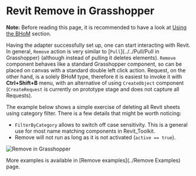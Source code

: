 # Revit Remove in Grasshopper

**Note:** Before reading this page, it is recommended to have a look at [Using the BHoM](https://github.com/BHoM/documentation/wiki/Using-the-BHoM) section.

Having the adapter successfully set up, one can start interacting with Revit. In general, `Remove` action is very similar to [`Pull`](../../Pull/Pull in Grasshopper) (although instead of pulling it deletes elements). `Remove` component behaves like a standard Grasshopper component, so can be placed on canvas with a standard double left click action. Request, on the other hand, is a solely BHoM type, therefore it is easiest to invoke it with **Ctrl+Shift+B** menu, with an alternative of using `CreateObject` component (`CreateRequest` is currently on prototype stage and does not capture all Requests).

The example below shows a simple exercise of deleting all Revit sheets using category filter. There is a few details that might be worth noticing:
- `FilterByCategory` allows to switch off case sensitivity. This is a general use for most name matching components in Revit_Toolkit.
- Remove will not run as long as it is not activated (`active == true`).

![Remove in Grasshopper](https://user-images.githubusercontent.com/26874773/78932528-f4002a00-7aa7-11ea-85ca-5ba63f57a0e8.gif)

More examples is available in [Remove examples](../Remove Examples) page.
